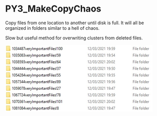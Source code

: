 # PY3_MakeCopyChaos
Copy files from one location to another until disk is full. It will all be organized in folders similar to a hell of chaos.

Slow but useful method for overwriting clusters from deleted files.

![chaos folder](chaos.jpg)
